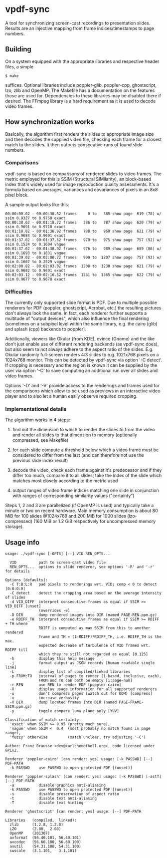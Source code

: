 # vpdf-sync
A tool for synchronizing screen-cast recordings to presentation slides.
Results are an injective mapping from frame indices/timestamps to page numbers.

## Building
On a system equipped with the appropriate libraries and respective header files,
a simple

	$ make

suffices. Optional libraries include poppler-glib, poppler-cpp, ghostscript, lzo,
zlib and OpenMP. The Makefile has a documentation on the features those are used
for. Dependencies to these libraries may be disabled there if desired. The FFmpeg
library is a hard requirement as it is used to decode video frames.

## How synchronization works
Basically, the algorithm first renders the slides to appropriate image size and
then decodes the supplied video file, checking each frame for a closest match to
the slides. It then outputs consecutive runs of found slide numbers.

### Comparisons
vpdf-sync is based on comparisons of rendered slides to video frames. The metric
employed for this is SSIM (Structural SIMilarity), an block-based index that's
widely used for image reproduction quality assessments. It's a formula based on
averages, variances and covariances of pixels in an 8x8 pixel block.

A sample output looks like this:

	00:00:00.02 - 00:00:38.52 frames     0 to   385 show page  619 (78) w/ ssim 0.9327 to 0.9758 exact
	00:00:38.62 - 00:01:18.72 frames   386 to   787 show page  620 (79) w/ ssim 0.9691 to 0.9710 exact
	00:01:18.82 - 00:01:36.92 frames   788 to   969 show page  621 (79) w/ ssim 0.9684 to 0.9691 exact
	00:01:37.02 - 00:01:37.52 frames   970 to   975 show page  757 (92) w/ ssim 0.1524 to 0.1604 vague
	00:01:37.62 - 00:01:38.92 frames   976 to   989 show page  689 (86) w/ ssim 0.1693 to 0.1831 vague
	00:01:39.02 - 00:02:00.72 frames   990 to  1207 show page  757 (92) w/ ssim 0.1607 to 0.2529 vague
	00:02:00.82 - 00:02:03.02 frames  1208 to  1230 show page  621 (79) w/ ssim 0.9682 to 0.9691 exact
	00:02:03.12 - 00:02:16.52 frames  1231 to  1365 show page  622 (79) w/ ssim 0.9677 to 0.9678 exact

### Difficulties
The currently only supported slide format is PDF. Due to multiple possible
renderers for PDF (poppler, ghostscript, Acrobat, etc.) the resulting pictures
don't always look the same. In fact, each renderer further supports a multitude
of "output devices", which also influence the final rendering (sometimes on a
subpixel level within the same library, e.g. the cairo (glib) and splash (cpp)
backends to poppler).

Additionally, viewers like Okular (from KDE), evince (Gnome) and the like don't
just enable use of different rendering backends (as vpdf-sync does), but also
seem to not always adhere to the aspect ratio of the slides. E.g. Okular
randomly full-screen renders 4:3 slides to e.g. 1021x768 pixels on a 1024x768
monitor. This can be detected by vpdf-sync via option '-C detect'. If cropping
is necessary and the region is known it can be supplied by the user via option
'-C' to save computing an additional run over all slides and video frames.

Options '-D' and '-V' provide access to the renderings and frames used for the
comparisons which allow to be used as previews in an interactive video player
and to also let a human easily observe required cropping.

### Implementational details
The algorithm works in 4 steps:

1. find out the dimension to which to render the slides to from the video
   and render all slides to that dimension to memory (optionally compressed,
   see Makefile)

2. for each slide compute a threshold below which a video frame must be
   considered to differ from the last (and can therefore not use the previous
   slide index result)

3. decode the video, check each frame against it's predecessor and if they
   differ too much, compare it to all slides; take the index of the slide
   which matches most closely according to the metric used

4. output ranges of video frame indices matching one slide in conjunction
   with ranges of corresponding similarity values ("certainty")

Steps 1, 2 and 3 are parallelized (if OpenMP is used) and typically take a
minute or two on recent hardware. Main memory consumption is about 80 MiB
for 100 slides @1024x768 and 200 MiB for 1000 slides (lzo-compressed) (160
MiB or 1.2 GiB respectively for uncompressed memory storage).

## Usage info
```
usage: ./vpdf-sync [-OPTS] [--] VID REN_OPTS...

  VID          path to screen-cast video file
  REN_OPTS...  options to slide renderer, see options '-R' and '-r' for details

Options [defaults]:
  -C T:B:L:R   pad pixels to renderings wrt. VID; comp < 0 to detect [0:0:0:0]
  -C detect    detect the cropping area based on the average intensity of slides
  -d VID_DIFF  interpret consecutive frames as equal if SSIM >= VID_DIFF [unset]
               (overrides -e)
  -D DIR       dump rendered images into DIR (named PAGE-REN.ppm.gz)
  -e RDIFF_TH  interpret consecutive frames as equal if SSIM >= RDIFF + TH where
               RDIFF is computed as max SSIM from this to another rendered
               frame and TH = (1-RDIFF)*RDIFF_TH, i.e. RDIFF_TH is the max.
               expected decrease of turbulence of VID frames wrt. RDIFF till
               which they're still not regarded as equal [0.125]
  -h           display this help message
  -j           format output as JSON records [human readable single line]
  -L           display list of compiled/linked libraries
  -p FROM:TO   interval of pages to render (1-based, inclusive, each),
               FROM and TO can both be empty [1:page-num]
  -r REN       use REN to render PDF [poppler-cairo]
  -R           display usage information for all supported renderers
  -u           don't compress pages (watch out for OOM) [compress]
  -v           increase verbosity
  -V DIR       dump located frames into DIR (named PAGE-FRAME-SSIM.ppm.gz)
  -y           toggle compare luma plane only [YUV]

Classification of match certainty:
  'exact' when SSIM >= 0.95 (pretty much sure),
  'vague' when SSIM <  0.4  (most probably no match found in page range),
  'fuzzy' otherwise         (match unclear, try adjusting '-C')

Author: Franz Brausse <dev@karlchenofhell.org>, code licensed under GPLv2.
```

```
Renderer 'poppler-cairo' [can render: yes] usage: [-k PASSWD] [--] PDF-PATH
  -k PASSWD    use PASSWD to open protected PDF [(unset)]

Renderer 'poppler-splash' [can render: yes] usage: [-k PASSWD] [-astT] [--] PDF-PATH
  -a           disable graphics anti-aliasing
  -k PASSWD    use PASSWD to open protected PDF [(unset)]
  -s           disable preservation of aspect ratio
  -t           disable text anti-aliasing
  -T           disable text hinting

Renderer 'ghostscript' [can render: yes] usage: [--] PDF-PATH
```

```
Libraries   (compiled,	linked):
  zlib      (1.2.8,	1.2.8)
  LZO       (2.08,	2.08)
  OpenMP    (201307)
  avformat  (56.40.101,	56.40.101)
  avcodec   (56.60.100,	56.60.100)
  avutil    (54.31.100,	54.31.100)
  swscale   (3.1.101,	3.1.101)
```
